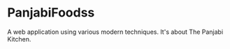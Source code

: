 # PanjabiFoodss
A web application using various modern techniques. It's about The Panjabi Kitchen. 
